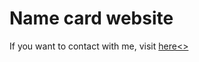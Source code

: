 # Name card website

If you want to contact with me, visit <a href='https://aziza2027.github.io/name-card-website/'>here<>
